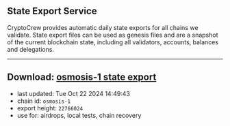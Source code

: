 ## State Export Service
CryptoCrew provides automatic daily state exports for all chains we validate. State export files can be used as genesis files and are a snapshot of the current blockchain state, including all validators, accounts, balances and delegations.

---
**Download: [osmosis-1 state export](https://dl-eu2.ccvalidators.com/SERVICE/osmosis/osmosis-1_export_22766024.json)**
---

- last updated: Tue Oct 22 2024 14:49:43
- chain id: `osmosis-1`
- export height: `22766024`
- use for: airdrops, local tests, chain recovery
